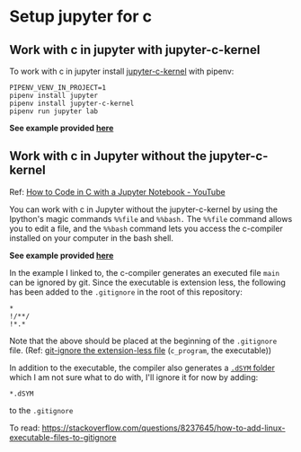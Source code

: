 # Setup jupyter for c



## Work with c in jupyter with jupyter-c-kernel

To work with c in jupyter install [jupyter-c-kernel](https://github.com/brendan-rius/jupyter-c-kernel) with pipenv: 

```
PIPENV_VENV_IN_PROJECT=1
pipenv install jupyter
pipenv install jupyter-c-kernel
pipenv run jupyter lab
```
**See example provided [here](./w-c-kernel/index.ipynb)**


## Work with c in Jupyter without the jupyter-c-kernel

Ref: [How to Code in C with a Jupyter Notebook - YouTube](https://www.youtube.com/watch?v=cWdU9unrlm0)

You can work with c in Jupyter without the jupyter-c-kernel by using the Ipython's magic commands `%%file` and `%%bash.` The `%%file` command allows you to edit a file, and the `%%bash` command lets you access the c-compiler installed on your computer in the bash shell. 

**See example provided [here](./w-no-c-kernel/index.ipynb)**

In the example I linked to, the c-compiler generates an executed file `main` can be ignored by git. Since the executable is extension less, the following has been added to the `.gitignore` in the root of this repository:
```
*
!/**/
!*.*
```
Note that the above should be placed at the beginning of the `.gitignore` file. (Ref: [git-ignore the extension-less file](https://stackoverflow.com/questions/19023550/how-do-i-add-files-without-dots-in-them-all-extension-less-files-to-the-gitign) (`c_program`, the executable))

In addition to the executable, the compiler also generates a [`.dSYM` folder](https://stackoverflow.com/questions/3656391/whats-the-dsym-and-how-to-use-it-ios-sdk)
which I am not sure what to do with, I'll ignore it for now by adding:

```
*.dSYM
```
to the `.gitignore`

To read: https://stackoverflow.com/questions/8237645/how-to-add-linux-executable-files-to-gitignore
